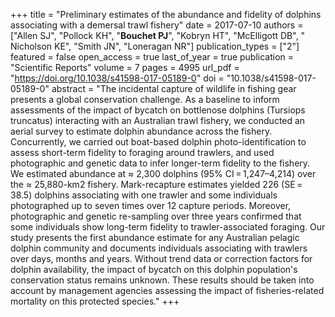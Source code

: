 +++
title = "Preliminary estimates of the abundance and fidelity of dolphins associating with a demersal trawl fishery"
date = 2017-07-10
authors = ["Allen SJ", "Pollock KH", "<b>Bouchet PJ</b>", "Kobryn HT", "McElligott DB", " Nicholson KE", "Smith JN", "Loneragan NR"]
publication_types = ["2"]
featured = false
open_access = true
last_of_year = true
publication = "Scientific Reports"
volume = 7
pages = 4995
url_pdf = "https://doi.org/10.1038/s41598-017-05189-0"
doi = "10.1038/s41598-017-05189-0"
abstract = "The incidental capture of wildlife in fishing gear presents a global conservation challenge. As a baseline to inform assessments of the impact of bycatch on bottlenose dolphins (Tursiops truncatus) interacting with an Australian trawl fishery, we conducted an aerial survey to estimate dolphin abundance across the fishery. Concurrently, we carried out boat-based dolphin photo-identification to assess short-term fidelity to foraging around trawlers, and used photographic and genetic data to infer longer-term fidelity to the fishery. We estimated abundance at ≈ 2,300 dolphins (95% CI = 1,247–4,214) over the ≈ 25,880-km2 fishery. Mark-recapture estimates yielded 226 (SE = 38.5) dolphins associating with one trawler and some individuals photographed up to seven times over 12 capture periods. Moreover, photographic and genetic re-sampling over three years confirmed that some individuals show long-term fidelity to trawler-associated foraging. Our study presents the first abundance estimate for any Australian pelagic dolphin community and documents individuals associating with trawlers over days, months and years. Without trend data or correction factors for dolphin availability, the impact of bycatch on this dolphin population's conservation status remains unknown. These results should be taken into account by management agencies assessing the impact of fisheries-related mortality on this protected species."
+++

